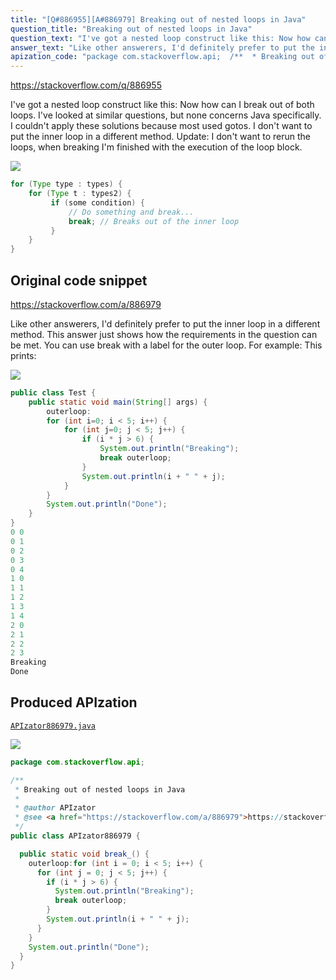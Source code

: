 ```yaml
---
title: "[Q#886955][A#886979] Breaking out of nested loops in Java"
question_title: "Breaking out of nested loops in Java"
question_text: "I've got a nested loop construct like this: Now how can I break out of both loops. I've looked at similar questions, but none concerns Java specifically. I couldn't apply these solutions because most used gotos. I don't want to put the inner loop in a different method. Update: I don't want to rerun the loops, when breaking I'm finished with the execution of the loop block."
answer_text: "Like other answerers, I'd definitely prefer to put the inner loop in a different method. This answer just shows how the requirements in the question can be met. You can use break with a label for the outer loop. For example: This prints:"
apization_code: "package com.stackoverflow.api;  /**  * Breaking out of nested loops in Java  *  * @author APIzator  * @see <a href=\"https://stackoverflow.com/a/886979\">https://stackoverflow.com/a/886979</a>  */ public class APIzator886979 {    public static void break_() {     outerloop:for (int i = 0; i < 5; i++) {       for (int j = 0; j < 5; j++) {         if (i * j > 6) {           System.out.println(\"Breaking\");           break outerloop;         }         System.out.println(i + \" \" + j);       }     }     System.out.println(\"Done\");   } }"
---
```


https://stackoverflow.com/q/886955

I&#x27;ve got a nested loop construct like this:
Now how can I break out of both loops. I&#x27;ve looked at similar questions, but none concerns Java specifically. I couldn&#x27;t apply these solutions because most used gotos.
I don&#x27;t want to put the inner loop in a different method.
Update: I don&#x27;t want to rerun the loops, when breaking I&#x27;m finished with the execution of the loop block.


<div class="code-logo"><img src="/stackoverflow.png" /></div>

```java
for (Type type : types) {
    for (Type t : types2) {
         if (some condition) {
             // Do something and break...
             break; // Breaks out of the inner loop
         }
    }
}
```


## Original code snippet

https://stackoverflow.com/a/886979

Like other answerers, I&#x27;d definitely prefer to put the inner loop in a different method. This answer just shows how the requirements in the question can be met.
You can use break with a label for the outer loop. For example:
This prints:

<div class="code-logo"><img src="/stackoverflow.png" /></div>

```java
public class Test {
    public static void main(String[] args) {
        outerloop:
        for (int i=0; i < 5; i++) {
            for (int j=0; j < 5; j++) {
                if (i * j > 6) {
                    System.out.println("Breaking");
                    break outerloop;
                }
                System.out.println(i + " " + j);
            }
        }
        System.out.println("Done");
    }
}
0 0
0 1
0 2
0 3
0 4
1 0
1 1
1 2
1 3
1 4
2 0
2 1
2 2
2 3
Breaking
Done
```

## Produced APIzation

[`APIzator886979.java`](https://github.com/pasqualesalza/apization-temp/raw/main/data/search/APIzator886979.java)

<div class="code-logo"><img src="/apizator.png" /></div>

```java
package com.stackoverflow.api;

/**
 * Breaking out of nested loops in Java
 *
 * @author APIzator
 * @see <a href="https://stackoverflow.com/a/886979">https://stackoverflow.com/a/886979</a>
 */
public class APIzator886979 {

  public static void break_() {
    outerloop:for (int i = 0; i < 5; i++) {
      for (int j = 0; j < 5; j++) {
        if (i * j > 6) {
          System.out.println("Breaking");
          break outerloop;
        }
        System.out.println(i + " " + j);
      }
    }
    System.out.println("Done");
  }
}

```